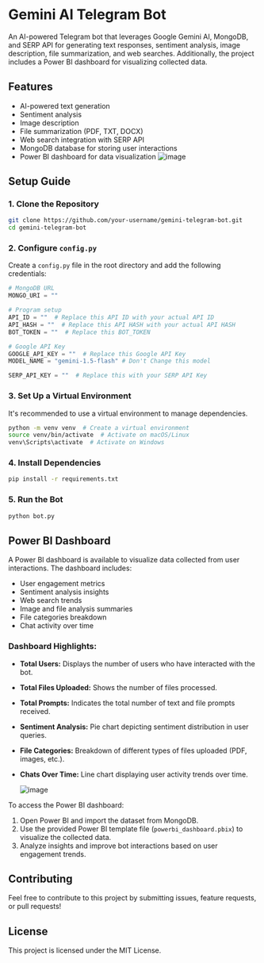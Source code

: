 # Gemini AI Telegram Bot

An AI-powered Telegram bot that leverages Google Gemini AI, MongoDB, and SERP API for generating text responses, sentiment analysis, image description, file summarization, and web searches. Additionally, the project includes a Power BI dashboard for visualizing collected data.

## Features
- AI-powered text generation
- Sentiment analysis
- Image description
- File summarization (PDF, TXT, DOCX)
- Web search integration with SERP API
- MongoDB database for storing user interactions
- Power BI dashboard for data visualization
  ![image](https://github.com/user-attachments/assets/369fa96f-f421-4cf9-9668-15ee681df7e7)

## Setup Guide

### 1. Clone the Repository
```bash
git clone https://github.com/your-username/gemini-telegram-bot.git
cd gemini-telegram-bot
```

### 2. Configure `config.py`
Create a `config.py` file in the root directory and add the following credentials:

```python
# MongoDB URL
MONGO_URI = ""

# Program setup
API_ID = ""  # Replace this API ID with your actual API ID
API_HASH = ""  # Replace this API HASH with your actual API HASH
BOT_TOKEN = ""  # Replace this BOT_TOKEN

# Google API Key
GOOGLE_API_KEY = ""  # Replace this Google API Key
MODEL_NAME = "gemini-1.5-flash" # Don't Change this model

SERP_API_KEY = ""  # Replace this with your SERP API Key
```

### 3. Set Up a Virtual Environment
It's recommended to use a virtual environment to manage dependencies.

```bash
python -m venv venv  # Create a virtual environment
source venv/bin/activate  # Activate on macOS/Linux
venv\Scripts\activate  # Activate on Windows
```

### 4. Install Dependencies
```bash
pip install -r requirements.txt
```

### 5. Run the Bot
```bash
python bot.py
```

## Power BI Dashboard
A Power BI dashboard is available to visualize data collected from user interactions. The dashboard includes:
- User engagement metrics
- Sentiment analysis insights
- Web search trends
- Image and file analysis summaries
- File categories breakdown
- Chat activity over time

### Dashboard Highlights:
- **Total Users:** Displays the number of users who have interacted with the bot.
- **Total Files Uploaded:** Shows the number of files processed.
- **Total Prompts:** Indicates the total number of text and file prompts received.
- **Sentiment Analysis:** Pie chart depicting sentiment distribution in user queries.
- **File Categories:** Breakdown of different types of files uploaded (PDF, images, etc.).
- **Chats Over Time:** Line chart displaying user activity trends over time.

  ![image](https://github.com/user-attachments/assets/75a91d43-b829-415d-8ada-0d2f00b98b46)

To access the Power BI dashboard:
1. Open Power BI and import the dataset from MongoDB.
2. Use the provided Power BI template file (`powerbi_dashboard.pbix`) to visualize the collected data.
3. Analyze insights and improve bot interactions based on user engagement trends.

## Contributing
Feel free to contribute to this project by submitting issues, feature requests, or pull requests!

## License
This project is licensed under the MIT License.

